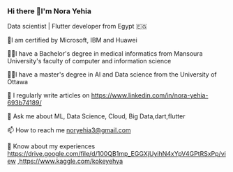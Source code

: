 ### Hi there 👋I'm Nora Yehia

 Data scientist | Flutter developer from Egypt 🇪🇬



🔭I am certified by Microsoft, IBM and Huawei

👩‍🎓I have a Bachelor's degree in medical informatics from Mansoura University's faculty of computer and information science

👩‍🎓I have a master's degree in AI and Data science from the University of Ottawa

📝 I regularly write articles on https://www.linkedin.com/in/nora-yehia-693b74189/

💬 Ask me about ML, Data Science, Cloud, Big Data,dart,flutter

📫 How to reach me noryehia3@gmail.com

📄 Know about my experiences https://drive.google.com/file/d/100QB1mp_EGGXjUyihN4xYpV4GPtRSxPp/view ,https://www.kaggle.com/kokeyehya
 
